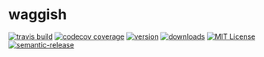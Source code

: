 # waggish

[![travis build](https://img.shields.io/travis/distalx/waggish.svg?style=flat-square)](https://travis-ci.org/distalx/waggish)
[![codecov coverage](https://img.shields.io/codecov/c/github/distalx/waggish.svg?style=flat-square)](https://codecov.io/github/distalx/waggish)
[![version](https://img.shields.io/npm/v/waggish.svg?style=flat-square)](http://npm.im/waggish)
[![downloads](https://img.shields.io/npm/dm/waggish.svg?style=flat-square)](http://npm-stat.com/charts.html?package=waggish-names&from=2016-08-10)
[![MIT License](https://img.shields.io/npm/l/waggish.svg?style=flat-square)](http://opensource.org/licenses/MIT)
[![semantic-release](https://img.shields.io/badge/%20%20%F0%9F%93%A6%F0%9F%9A%80-semantic--release-e10079.svg?style=flat-square)](https://github.com/semantic-release/semantic-release)
